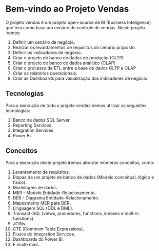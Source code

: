 # Bem-vindo ao Projeto Vendas
O projeto vendas é um projeto open-source de BI (Business Inteligence) que tem como base um cenário de controle de vendas. Neste projeto iremos:

1. Definir um cenário de negócio.
2. Realizar os levantamentos de requisitos do cenário proposto.
3. Definir os indicadores de negócio.
4. Criar o projeto de banco de dados de produção (OLTP)
5. Criar o projeto de banco de dados analítico (OLAP)
6. Criar o processo de ETL entre a base de dados OLTP e OLAP
7. Criar os relatórios operacionais.
8. Criar as Dashboards para visualização dos indicadores de negócio.

## Tecnologias
Para a execução de todo o projeto vendas iremos utilizar as seguintes tecnologias:

1. Banco de dados SQL Server.
2. Reporting Services.
3. Integration Services.
4. Power BI.

## Conceitos
Para a execução deste projeto iremos abordar inúmeros conceitos, como:

1. Levantamento de requisitos.
2. Etapas de um projeto de banco de dados (Modelo conceitual, lógico e físico).
3. Modelagem de dados.
4. MER - Modelo Entidade-Relacionamento.
5. DER - Diagrama Entidade-Relacionamento.
6. Mapeamento MER para DER.
7. Linguagem SQL (DDL e DML).
8. Transact-SQL (views, procedures, functions, indexes e built-in functions).
9. JOINs.
10. CTE (Commom Table Expressions).
11. Fluxos do Integration Services.
12. Dashboards do Power BI.
13. E muito mais.
